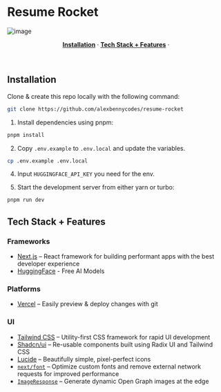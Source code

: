 # Resume Rocket

![image](https://github.com/alexbennycodes/resume-rocket/assets/98402835/62e40ec2-d150-4c22-b851-9f7a15ac44f0)


<p align="center">
  <a href="#installation"><strong>Installation</strong></a> ·
  <a href="#tech-stack--features"><strong>Tech Stack + Features</strong></a> ·
</p>
<br/>

## Installation

Clone & create this repo locally with the following command:

```bash
git clone https://github.com/alexbennycodes/resume-rocket
```

1. Install dependencies using pnpm:

```sh
pnpm install
```

2. Copy `.env.example` to `.env.local` and update the variables.

```sh
cp .env.example .env.local
```

4. Input ```HUGGINGFACE_API_KEY``` you need for the env.


5. Start the development server from either yarn or turbo:

```sh
pnpm run dev
```

## Tech Stack + Features

### Frameworks

- [Next.js](https://nextjs.org/) – React framework for building performant apps with the best developer experience
- [HuggingFace](https://huggingface.co/) - Free AI Models

### Platforms

- [Vercel](https://vercel.com/) – Easily preview & deploy changes with git

### UI

- [Tailwind CSS](https://tailwindcss.com/) – Utility-first CSS framework for rapid UI development
- [Shadcn/ui](https://ui.shadcn.com/) – Re-usable components built using Radix UI and Tailwind CSS
- [Lucide](https://lucide.dev/) – Beautifully simple, pixel-perfect icons
- [`next/font`](https://nextjs.org/docs/basic-features/font-optimization) – Optimize custom fonts and remove external network requests for improved performance
- [`ImageResponse`](https://nextjs.org/docs/app/api-reference/functions/image-response) – Generate dynamic Open Graph images at the edge

